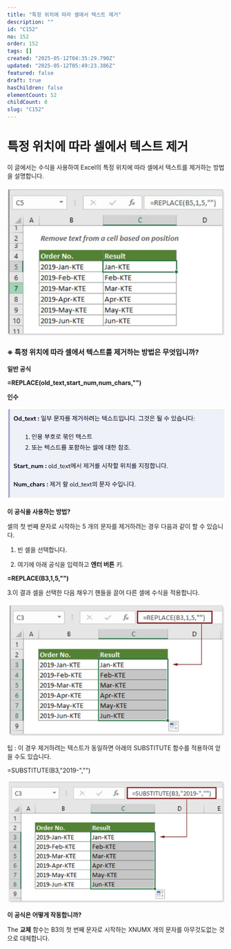```yaml
---
title: "특정 위치에 따라 셀에서 텍스트 제거"
description: ""
id: "C152"
no: 152
order: 152
tags: []
created: "2025-05-12T04:35:29.790Z"
updated: "2025-05-12T05:49:23.386Z"
featured: false
draft: true
hasChildren: false
elementCount: 52
childCount: 0
slug: "C152"
---
```


# 특정 위치에 따라 셀에서 텍스트 제거



이 글에서는 수식을 사용하여 Excel의 특정 위치에 따라 셀에서 텍스트를 제거하는 방법을 설명합니다.

![file](/images/7d151d82684e71269108df2e3b19305b.jpg)



### ※ 특정 위치에 따라 셀에서 텍스트를 제거하는 방법은 무엇입니까?



**일반 공식**

**=REPLACE(old_text,start_num,num_chars,"")**

**인수**

![file](/images/75caa2c35e9eaa08bbf4c898404c8e36.jpg)

**이 공식을 사용하는 방법?**

셀의 첫 번째 문자로 시작하는 5 개의 문자를 제거하려는 경우 다음과 같이 할 수 있습니다.

1. 빈 셀을 선택합니다.

2. 여기에 아래 공식을 입력하고 **엔터 버튼** 키.

**=REPLACE(B3,1,5,"")**

3.이 결과 셀을 선택한 다음 채우기 핸들을 끌어 다른 셀에 수식을 적용합니다.

![file](/images/e48c3e65850af33ce31131c20fbba163.jpg)

팁 : 이 경우 제거하려는 텍스트가 동일하면 아래의 SUBSTITUTE 함수를 적용하여 얻을 수도 있습니다.

=SUBSTITUTE(B3,"2019-","")

![file](/images/b7ba68c679b7ee386e3e06858192debc.jpg)

**이 공식은 어떻게 작동합니까?**

The **교체** 함수는 B3의 첫 번째 문자로 시작하는 XNUMX 개의 문자를 아무것도없는 것으로 대체합니다.
